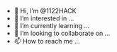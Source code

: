 - 👋 Hi, I’m @1122HACK
- 👀 I’m interested in ...
- 🌱 I’m currently learning ...
- 💞️ I’m looking to collaborate on ...
- 📫 How to reach me ...

<!---
1122HACK/1122HACK is a ✨ special ✨ repository because its `README.md` (this file) appears on your GitHub profile.
You can click the Preview link to take a look at your changes.
--->
